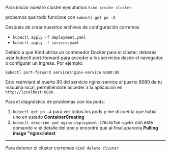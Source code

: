 Para iniciar nuestro cluster ejecutamos `kind create cluster`

probemos que todo funcione con `kubectl get po -A`

Después de crear nuestros archivos de configuración corremos

- `kubectl apply -f deployment.yaml`
- `kubectl apply -f service.yaml`


Debido a que Kind utiliza un contenedor Docker para el clúster, deberás usar kubectl port-forward para acceder a los servicios desde el navegador, o configurar un Ingress. Por ejemplo:

`kubectl port-forward service/nginx-service 8080:80`

Esto reenviará el puerto 80 del servicio nginx-service al puerto 8080 de tu máquina local, permitiéndote acceder a la aplicación en `http://localhost:8080.`

Para el diagnóstico de problemas con los pods:

1. `kubectl get po -A` para ver todos los pods y me di cuenta que había uno en estado **ContainerCreating**
2. `kubectl describe pod nginx-deployment-576c6b7b6-qqvhk` con este comando vi el detalle del pod y encontré que al final aparecía **Pulling image "nginx:latest**

---

Para detener el cluster corremos `kind delete cluster`
